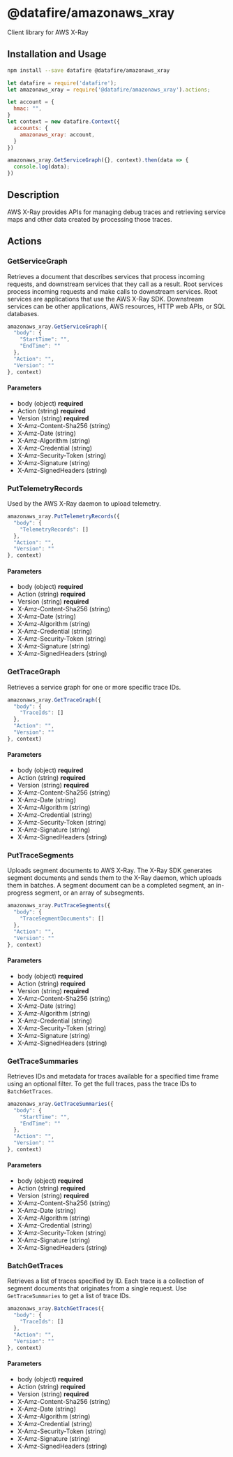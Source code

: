 # @datafire/amazonaws_xray

Client library for AWS X-Ray

## Installation and Usage
```bash
npm install --save datafire @datafire/amazonaws_xray
```

```js
let datafire = require('datafire');
let amazonaws_xray = require('@datafire/amazonaws_xray').actions;

let account = {
  hmac: "",
}
let context = new datafire.Context({
  accounts: {
    amazonaws_xray: account,
  }
})

amazonaws_xray.GetServiceGraph({}, context).then(data => {
  console.log(data);
})
```

## Description
AWS X-Ray provides APIs for managing debug traces and retrieving service maps and other data created by processing those traces.

## Actions
### GetServiceGraph
Retrieves a document that describes services that process incoming requests, and downstream services that they call as a result. Root services process incoming requests and make calls to downstream services. Root services are applications that use the AWS X-Ray SDK. Downstream services can be other applications, AWS resources, HTTP web APIs, or SQL databases.


```js
amazonaws_xray.GetServiceGraph({
  "body": {
    "StartTime": "",
    "EndTime": ""
  },
  "Action": "",
  "Version": ""
}, context)
```

#### Parameters
* body (object) **required**
* Action (string) **required**
* Version (string) **required**
* X-Amz-Content-Sha256 (string)
* X-Amz-Date (string)
* X-Amz-Algorithm (string)
* X-Amz-Credential (string)
* X-Amz-Security-Token (string)
* X-Amz-Signature (string)
* X-Amz-SignedHeaders (string)

### PutTelemetryRecords
Used by the AWS X-Ray daemon to upload telemetry.


```js
amazonaws_xray.PutTelemetryRecords({
  "body": {
    "TelemetryRecords": []
  },
  "Action": "",
  "Version": ""
}, context)
```

#### Parameters
* body (object) **required**
* Action (string) **required**
* Version (string) **required**
* X-Amz-Content-Sha256 (string)
* X-Amz-Date (string)
* X-Amz-Algorithm (string)
* X-Amz-Credential (string)
* X-Amz-Security-Token (string)
* X-Amz-Signature (string)
* X-Amz-SignedHeaders (string)

### GetTraceGraph
Retrieves a service graph for one or more specific trace IDs.


```js
amazonaws_xray.GetTraceGraph({
  "body": {
    "TraceIds": []
  },
  "Action": "",
  "Version": ""
}, context)
```

#### Parameters
* body (object) **required**
* Action (string) **required**
* Version (string) **required**
* X-Amz-Content-Sha256 (string)
* X-Amz-Date (string)
* X-Amz-Algorithm (string)
* X-Amz-Credential (string)
* X-Amz-Security-Token (string)
* X-Amz-Signature (string)
* X-Amz-SignedHeaders (string)

### PutTraceSegments
Uploads segment documents to AWS X-Ray. The X-Ray SDK generates segment documents and sends them to the X-Ray daemon, which uploads them in batches. A segment document can be a completed segment, an in-progress segment, or an array of subsegments.


```js
amazonaws_xray.PutTraceSegments({
  "body": {
    "TraceSegmentDocuments": []
  },
  "Action": "",
  "Version": ""
}, context)
```

#### Parameters
* body (object) **required**
* Action (string) **required**
* Version (string) **required**
* X-Amz-Content-Sha256 (string)
* X-Amz-Date (string)
* X-Amz-Algorithm (string)
* X-Amz-Credential (string)
* X-Amz-Security-Token (string)
* X-Amz-Signature (string)
* X-Amz-SignedHeaders (string)

### GetTraceSummaries
Retrieves IDs and metadata for traces available for a specified time frame using an optional filter. To get the full traces, pass the trace IDs to <code>BatchGetTraces</code>.


```js
amazonaws_xray.GetTraceSummaries({
  "body": {
    "StartTime": "",
    "EndTime": ""
  },
  "Action": "",
  "Version": ""
}, context)
```

#### Parameters
* body (object) **required**
* Action (string) **required**
* Version (string) **required**
* X-Amz-Content-Sha256 (string)
* X-Amz-Date (string)
* X-Amz-Algorithm (string)
* X-Amz-Credential (string)
* X-Amz-Security-Token (string)
* X-Amz-Signature (string)
* X-Amz-SignedHeaders (string)

### BatchGetTraces
Retrieves a list of traces specified by ID. Each trace is a collection of segment documents that originates from a single request. Use <code>GetTraceSummaries</code> to get a list of trace IDs.


```js
amazonaws_xray.BatchGetTraces({
  "body": {
    "TraceIds": []
  },
  "Action": "",
  "Version": ""
}, context)
```

#### Parameters
* body (object) **required**
* Action (string) **required**
* Version (string) **required**
* X-Amz-Content-Sha256 (string)
* X-Amz-Date (string)
* X-Amz-Algorithm (string)
* X-Amz-Credential (string)
* X-Amz-Security-Token (string)
* X-Amz-Signature (string)
* X-Amz-SignedHeaders (string)

